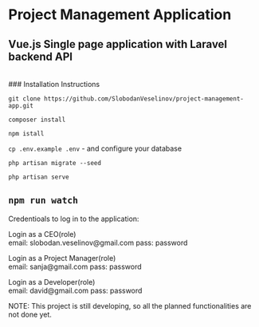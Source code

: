 # Project Management Application
## Vue.js Single page application with Laravel backend API
<br>
### Installation Instructions<br>

`git clone https://github.com/SlobodanVeselinov/project-management-app.git`
<br>

`composer install`
<br>

`npm istall`
<br>

`cp .env.example .env` - and configure your database
<br>

`php artisan migrate --seed`
<br>

`php artisan serve`
<br>

`npm run watch`
<br>
----------
<p>Credentioals to log in to the application:</p>
<p>
    Login as a CEO(role)<br>
    email: slobodan.veselinov@gmail.com
    pass: password
</p>

<p>
    Login as a Project Manager(role)<br>
    email: sanja@gmail.com
    pass: password
</p>

<p>
    Login as a Developer(role)<br>
    email: david@gmail.com
    pass: password
</p>

<p>NOTE: This project is still developing, so all the planned functionalities are not done yet.</p>
